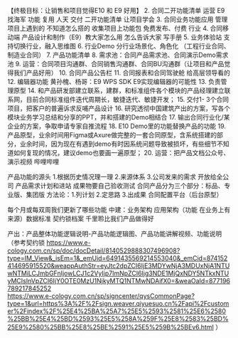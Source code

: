 
【终极目标：让销售和项目觉得E10 和 E9 好用】
2. 合同二开功能清单 运营 E9 找海军 功能 复用 人天 交付 二开功能清单 让项目学会
3. 合同业务功能应用 管理 项目上遇到的 不知道怎么搭的 收集项目上功能包 免费发布、付费 行业
4. 合同移动端 产品设计和制作（E9）教大家怎么用 怎么告诉大家 写手册
5. 业务体验站 支持切换行业，融入思维图
6. 行业Demo 分行业场景化、角色化 （工程行业合同、制造业合同）
7. 产品功能清单
8. 需求池：合同产品需求池、合同演示Demo需求池
9. 运营：合同项目沟通群、合同销售沟通群、合同BU沟通群（让项目和产品觉得我们产品好用）
10. 合同产品公告栏
11. 合同报表和合同驾驶舱 给高层领导看的
12. 编辑器功能 黄孙槐、杨哥：E9 WPS SDK E9实现编辑器的可能性
13. 负责管理原型
14. 和产品研发部建立联系，建群，和标准组件各个模块的产品经理建立联系网，目前合同标准组件迭代周期长，敏捷迭代、敏捷开发；
15. 交付1- 3个合同项目，把客户的普遍诉求反哺产品设计
16. 研究透彻中国建筑产出的方案，写各个模块业务学习总结和分享的PPT，并和搭建的Demo相结合
17. 输出合同行业化/某企业的方案，争取申请专家自推流程
18. E10 Demo里的功能替换产品的功能
19. 产品原型，业余时间用Figma或Axure做完整的一套合同原型，含系统搭建的部分，业余时间，因为现在有遇到demo有时因系统问题导致被损坏，有些细节不知道如何复现的情况，建议demo也要画一遍原型；
20. 运营：把产品文档公众号、演示视频 哔哩哔哩
 
产品功能的源头 1.根据历史情况理一理 2.来源体系 3.公司发来的需求 
开放给全公司 产品需求计划和进站
成果物要自己验收测试
合同产品分为三个部分：标品、专业版、集团版
方法论：1.列计划 2.定思路 3.出成果 
合同配置平台（后台原型）


每个月或每双周我们更新了哪些功能 
中建：业务架构 应用架构（功能 在业务上有来源）数据标准
契约锁档案 千里聆比我们产品做得好 

产出：产品整体功能逻辑说明-产品功能逻辑图、产品功能讲解视频、功能说明（参考契约锁 https://www.e-cology.com.cn/sp/doc/docDetail/8140529888307496908?type=IM_View&_isEm=1&_emUid=6491435569214553040&_emCid=874152414695915520&weappAuthStr=eyJtc2dpZCI6IjE3MDYwNjA3MDUxNjA1NTUwNTMiLCJmbGFnIjowLCJ1c2VyIjp7ImNpZCI6Ijg3NDE1MjQxNDY5NTkxNTUyMCIsInVpZCI6IjY0OTE0MzU1NjkyMTQ1NTMwNDAifX0=&weaOaId=877196789217845252  
https://www.e-cology.com.cn/sp/signcenter/qysCommonPage?type=1&url=https%3A%2F%2Fsign.weaver.qiyuesuo.cn%2Fapi%2Fcustomer%2Findex%2F%25E4%25BA%25A7%25E5%2593%2581%25E6%2580%25BB%25E4%25BD%2593%25E5%258A%259F%25E8%2583%25BD%25E9%2580%25BB%25E8%25BE%2591%25E5%259B%25BEv6.html
）

